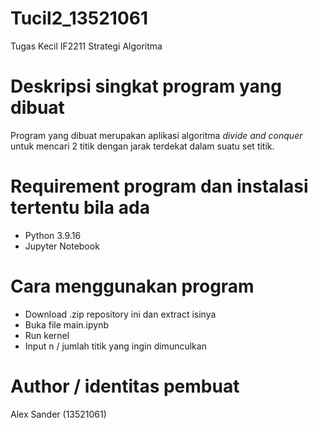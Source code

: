 # Tucil2_13521061
Tugas Kecil IF2211 Strategi Algoritma


# Deskripsi singkat program yang dibuat
Program yang dibuat merupakan aplikasi algoritma _divide and conquer_ untuk mencari 2 titik dengan jarak terdekat dalam suatu set titik.

# Requirement program dan instalasi tertentu bila ada
* Python 3.9.16
* Jupyter Notebook


# Cara menggunakan program
* Download .zip repository ini dan extract isinya
* Buka file main.ipynb
* Run kernel
* Input n / jumlah titik yang ingin dimunculkan


# Author / identitas pembuat
Alex Sander (13521061)
